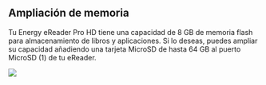 ## Ampliación de memoria

Tu Energy eReader Pro HD tiene una capacidad de 8 GB de memoria flash para almacenamiento de libros y aplicaciones. Si lo deseas, puedes ampliar su capacidad añadiendo una tarjeta MicroSD de hasta 64 GB al puerto MicroSD (1) de tu eReader.

![](http://static.energysistem.com/images/manuals/42535/569ce1deb73b4.jpg)
